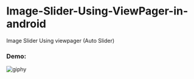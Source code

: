 # Image-Slider-Using-ViewPager-in-android
Image Slider Using viewpager (Auto Slider)
### Demo:

![giphy](https://user-images.githubusercontent.com/46309253/54775730-90088a80-4c34-11e9-8fd5-dfc02a69e8eb.gif)

